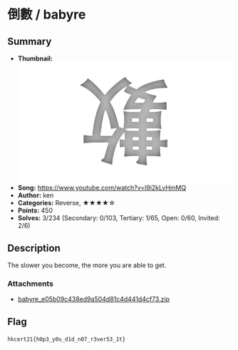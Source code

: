 倒數 / babyre
===

## Summary

* **Thumbnail:** ![](thumbnail.jpg)
* **Song:** https://www.youtube.com/watch?v=I9i2kLvHmMQ
* **Author:** ken
* **Categories:** Reverse, ★★★★☆
* **Points:** 450
* **Solves:** 3/234 (Secondary: 0/103, Tertiary: 1/65, Open: 0/60, Invited: 2/6)

## Description

The slower you become, the more you are able to get.

### Attachments

- [babyre_e05b09c438ed9a504d81c4d441d4cf73.zip](https://github.com/blackb6a/hkcert-ctf-2021-challenges/releases/download/v1.0.0/babyre_e05b09c438ed9a504d81c4d441d4cf73.zip)

## Flag

`hkcert21{h0p3_y0u_d1d_n07_r3ver53_1t}`
